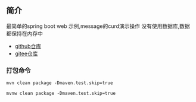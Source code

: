 ## 简介

最简单的spring boot web 示例,message的curd演示操作
没有使用数据库,数据都保持在内存中

- [github仓库](https://github.com/cschenzz/springboot-web-thymeleaf)
- [gitee仓库](https://gitee.com/chenzz/springboot-web-thymeleaf)

### 打包命令

`mvn clean package -Dmaven.test.skip=true`

`mvnw clean package -Dmaven.test.skip=true`